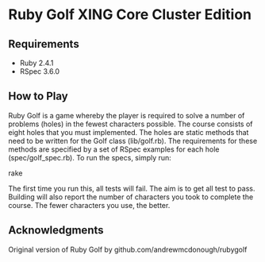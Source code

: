 # Ruby Golf XING Core Cluster Edition

## Requirements
 * Ruby 2.4.1
 * RSpec 3.6.0

## How to Play
Ruby Golf is a game whereby the player is required to solve a number of problems (holes) in the fewest characters possible.  The course consists of eight holes that you must implemented. The holes are static methods that need to be written for the Golf class (lib/golf.rb). The requirements for these methods are specified by a set of RSpec examples for each hole (spec/golf_spec.rb). To run the specs, simply run:

  rake

The first time you run this, all tests will fail. The aim is to get all test to pass. Building will also report the number of characters you took to complete the course. The fewer characters you use, the better.

## Acknowledgments
Original version of Ruby Golf by github.com/andrewmcdonough/rubygolf